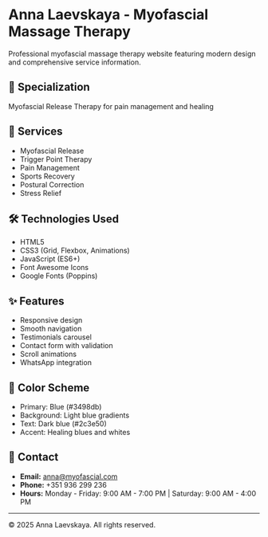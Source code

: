 # Anna Laevskaya - Myofascial Massage Therapy

Professional myofascial massage therapy website featuring modern design and comprehensive service information.

## 🎯 Specialization
Myofascial Release Therapy for pain management and healing

## 📍 Services
- Myofascial Release
- Trigger Point Therapy  
- Pain Management
- Sports Recovery
- Postural Correction
- Stress Relief

## 🛠️ Technologies Used
- HTML5
- CSS3 (Grid, Flexbox, Animations)
- JavaScript (ES6+)
- Font Awesome Icons
- Google Fonts (Poppins)

## ✨ Features
- Responsive design
- Smooth navigation
- Testimonials carousel
- Contact form with validation
- Scroll animations
- WhatsApp integration

## 📱 Color Scheme
- Primary: Blue (#3498db)
- Background: Light blue gradients
- Text: Dark blue (#2c3e50)
- Accent: Healing blues and whites

## 📧 Contact
- **Email:** anna@myofascial.com
- **Phone:** +351 936 299 236
- **Hours:** Monday - Friday: 9:00 AM - 7:00 PM | Saturday: 9:00 AM - 4:00 PM

---
© 2025 Anna Laevskaya. All rights reserved.
